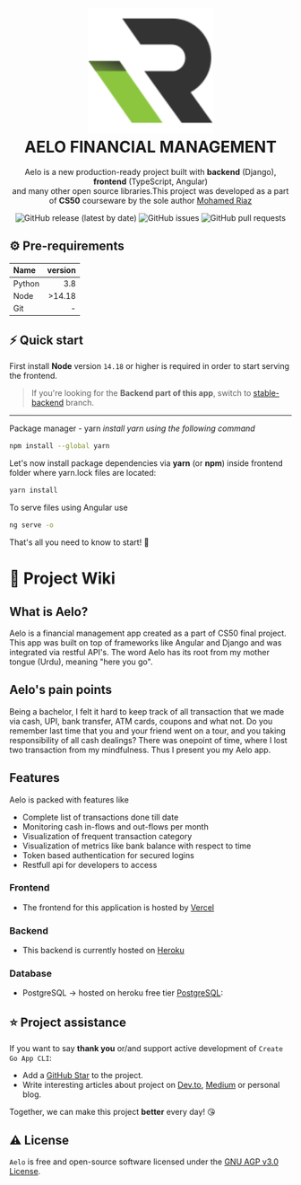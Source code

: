 <h1 align="center">
  <img src="https://github.com/racyriaz/aelo/blob/stable-frontend/frontend/src/assets/logo.svg" width="224px"/><br/>
  AELO FINANCIAL MANAGEMENT
</h1>
<p align="center">Aelo is a new production-ready project built with <b>backend</b> (Django), <b>frontend</b> (TypeScript, Angular)<br/>and many other open source libraries.This project was developed as a part of <b>CS50</b> courseware by the sole author <a href="https://github.com/racyriaz/" target="__blank">Mohamed Riaz</a></p>

<p align="center"><img alt="GitHub release (latest by date)" src="https://img.shields.io/github/v/release/racyriaz/aelo">&nbsp;<img alt="GitHub issues" src="https://img.shields.io/github/issues/racyriaz/aelo">&nbsp;<img alt="GitHub pull requests" src="https://img.shields.io/github/issues-pr/racyriaz/aelo"></p>

## ⚙️ Pre-requirements

| Name   | version |
|:-------|--------:|
| Python |     3.8 |
| Node   |  >14.18 |
| Git    |       - |

## ⚡️ Quick start

First install **Node** version `14.18` or higher is required in order to start serving the frontend.

> If you're looking for the **Backend part of this app**, switch to [stable-backend](https://github.com/racyriaz/aelo/tree/stable-backend) branch.
****
Package manager - yarn
*install yarn using the following command*

```bash
npm install --global yarn
```

Let's now install package dependencies via **yarn** (or **npm**) inside frontend folder where yarn.lock files are located:

```bash
yarn install
```

To serve files using Angular use

```bash
ng serve -o
```

That's all you need to know to start! 🎉

# 📖 Project Wiki

## What is Aelo?

Aelo is a financial management app created as a part of CS50 final project. This app was built on top of frameworks like Angular and Django and was integrated via restful API's. The word Aelo has its root from my mother tongue (Urdu), meaning "here you go".

## Aelo's pain points

Being a bachelor, I felt it hard to keep track of all transaction that we made via cash, UPI, bank transfer, ATM cards, coupons and what not.
Do you remember last time that you and your friend went on a tour, and you taking responsibility of all cash dealings? There was onepoint of time, where I lost two transaction from my mindfulness. Thus I present you my Aelo app.

## Features

Aelo is packed with features like

- Complete list of transactions done till date
- Monitoring cash in-flows and out-flows per month
- Visualization of frequent transaction category
- Visualization of metrics like bank balance with respect to time
- Token based authentication for secured logins
- Restfull api for developers to access


### Frontend

- The frontend for this application is hosted by [Vercel](https://vercel.com/)

### Backend

- This backend is currently hosted on [Heroku](https://id.heroku.com/login)
  
### Database

- PostgreSQL -> hosted on heroku free tier  [PostgreSQL](https://postgresql.org/):
  
## ⭐️ Project assistance

If you want to say **thank you** or/and support active development of `Create Go App CLI`:

- Add a [GitHub Star](https://github.com/racyriaz/aelo) to the project.
- Write interesting articles about project on [Dev.to](https://dev.to/), [Medium](https://medium.com/) or personal blog.

Together, we can make this project **better** every day! 😘

## ⚠️ License

`Aelo` is free and open-source software licensed under the [GNU AGP v3.0 License](https://github.com/racyriaz/aelo/blob/stable-frontend/LICENSE).

